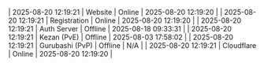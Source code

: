 | 2025-08-20 12:19:21 | Website | Online | 2025-08-20 12:19:20 |
| 2025-08-20 12:19:21 | Registration | Online | 2025-08-20 12:19:20 |
| 2025-08-20 12:19:21 | Auth Server | Offline | 2025-08-18 09:33:31 |
| 2025-08-20 12:19:21 | Kezan (PvE) | Offline | 2025-08-03 17:58:02 |
| 2025-08-20 12:19:21 | Gurubashi (PvP) | Offline | N/A |
| 2025-08-20 12:19:21 | Cloudflare | Online | 2025-08-20 12:19:20 |
